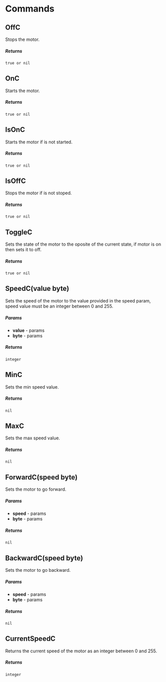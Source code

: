 # Commands

## OffC

Stops the motor.

##### Returns

`true or nil`

## OnC

Starts the motor.

##### Returns

`true or nil`

## IsOnC

Starts the motor if is not started.

##### Returns

`true or nil`

## IsOffC

Stops the motor if is not stoped.

##### Returns

`true or nil`

## ToggleC

Sets the state of the motor to the oposite of the current state, if motor is on then sets it to off.

##### Returns

`true or nil`

## SpeedC(value byte)

Sets the speed of the motor to the value provided in the speed param, speed value must be an integer between 0 and 255.

##### Params

- **value** - params
- **byte** - params

##### Returns

`integer`

## MinC

Sets the min speed value.

##### Returns

`nil`

## MaxC

Sets the max speed value.

##### Returns

`nil`

## ForwardC(speed byte) 

Sets the motor to go forward.

##### Params

- **speed** - params
- **byte** - params

##### Returns

`nil`

## BackwardC(speed byte)

Sets the motor to go backward.

##### Params

- **speed** - params
- **byte** - params

##### Returns

`nil`

## CurrentSpeedC

Returns the current speed of the motor as an integer between 0 and 255.

##### Returns

`integer`